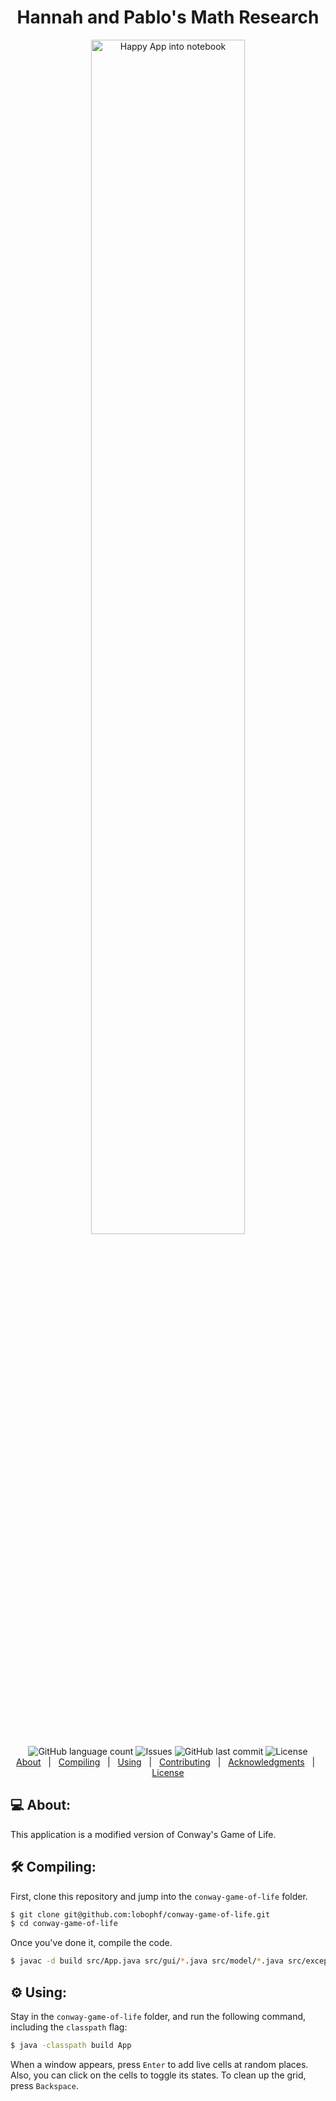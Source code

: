 <h1 align="center"> Hannah and Pablo's Math Research</h1>
<p align="center">
    <img alt="Happy App into notebook" src="https://dl.dropboxusercontent.com/s/oxe1wjsjb2zloh5/gameOfLife.png?dl=0" width="70%">
    <br>
    <img alt="GitHub language count" src="https://img.shields.io/github/languages/count/lobophf/conway-game-of-life">
    <img alt="Issues" src="https://img.shields.io/github/issues/lobophf/conway-game-of-life.svg">
    <img alt="GitHub last commit" src="https://img.shields.io/github/last-commit/lobophf/conway-game-of-life">
    <img alt="License" src="https://img.shields.io/badge/license-MIT-brightgreen"> 
    <br>
    <a href="#computer-about">About</a>&nbsp;&nbsp;&nbsp;|&nbsp;&nbsp;
    <a href="#hammer_and_wrench-compiling">Compiling</a>&nbsp;&nbsp;&nbsp;|&nbsp;&nbsp;
    <a href="#gear-using">Using</a>&nbsp;&nbsp;&nbsp;|&nbsp;&nbsp;
    <a href="#octocat-contributing">Contributing</a>&nbsp;&nbsp;&nbsp;|&nbsp;&nbsp;
    <a href="#star-acknowledgments">Acknowledgments</a>&nbsp;&nbsp;&nbsp;|&nbsp;&nbsp;
    <a href="#balance_scale-license">License</a>	
</p>

## :computer: About:
This application is a modified version of Conway's Game of Life.

## :hammer_and_wrench: Compiling:
First, clone this repository and jump into the `conway-game-of-life` folder.

```sh
$ git clone git@github.com:lobophf/conway-game-of-life.git 
$ cd conway-game-of-life
```
Once you've done it, compile the code.
```sh
$ javac -d build src/App.java src/gui/*.java src/model/*.java src/exception/*.java
```
## :gear: Using:
Stay in the `conway-game-of-life` folder, and run the following command, including the `classpath` flag:

```sh
$ java -classpath build App
```
When a window appears, press `Enter` to add live cells at random places. Also, you can click on the cells to toggle its states. To clean up the grid, press `Backspace`.

